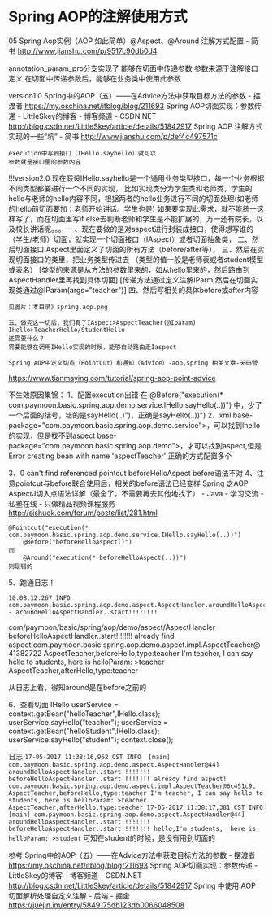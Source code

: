 # Spring AOP的注解使用方式
05 Spring Aop实例（AOP 如此简单）@Aspect、@Around 注解方式配置 - 简书
http://www.jianshu.com/p/9517c90db0d4

annotation_param_pro分支实现了
能够在切面中传递参数
参数来源于注解接口定义
在切面中传递参数后，能够在业务类中使用此参数


version1.0
Spring中的AOP（五）——在Advice方法中获取目标方法的参数 - 摆渡者
	https://my.oschina.net/itblog/blog/211693
	Spring AOP切面实现：参数传递 - LittleSkey的博客 - 博客频道 - CSDN.NET
	http://blog.csdn.net/LittleSkey/article/details/51842917
	Spring AOP 注解方式实现的一些“坑” - 简书
	http://www.jianshu.com/p/def4c497571c
	
	execution中写到接口（IHello.sayhello）就可以
	参数就是接口里的参数内容
	
!!!version2.0
	现在假设IHello.sayhello是一个通用业务类型接口，每一个业务根据不同类型都要进行一个不同的实现，
	比如实现类分为学生类和老师类，学生的hello与老师的hello内容不同，根据两者的hello业务进行不同的切面处理(如老师的hello前切面要加：老师开始讲话。学生也是)
	如果要实现此需求，就不能统一这样写了，而在切面里写if else去判断老师和学生是不能扩展的，万一还有院长，以及校长讲话呢。。。
	一、现在要做的是对aspect进行封装成接口，使得想写谁的（学生/老师）切面，就实现一个切面接口（IAspect）或者切面抽象类，
	二、然后切面接口IAspect里面定义了切面的所有方法（before/after等），
	三、然后在实现切面接口的类里，把业务类型传进去
	（类型的值一般是老师表或者student模型或表名）
	[类型的来源是从方法的参数里来的，如从hello里来的，然后路由到AspectHandler里再找到具体切面]
	[传递方法通过定义注解IParm,然后在切面实现类通过@IParam(args="teacher")]
	四、然后写相关的具体before或after内容
	
	见图片：本目录》spring.aop.png
	
	五、做完这一切后，我们有了IAspect>AspectTeacher(@Iparam)
	IHello>TeacherHello/StudentHello
	还需要什么？
	需要能够在调用IHello实现的时候，能够自动路由走Iaspect
	
	Spring AOP中定义切点（PointCut）和通知（Advice）-aop,spring 相关文章-天码营
https://www.tianmaying.com/tutorial/spring-aop-point-advice



不生效原因集锦：
1、配置execution出错
在	@Before("execution(* com.paymoon.basic.spring.aop.demo.service.IHello.sayHello(..))")
中，少了一个后面的括号，错的是sayHello(..)")，正确是sayHello(..))")
2、xml 
base-package="com.paymoon.basic.spring.aop.demo.service">，可以找到Ihello的实现，但是找不到aspect
base-package="com.paymoon.basic.spring.aop.demo">，才可以找到aspect,但是Error creating bean with name 'aspectTeacher'
正确的方式配置多个


3、0 can't find referenced pointcut beforeHelloAspect
before语法不对
4、注意pointcut与before联合使用后，相关的before语法已经变样
Spring 之AOP AspectJ切入点语法详解（最全了，不需要再去其他地找了） - Java - 学习交流 - 私塾在线 - 只做精品视频课程服务
http://sishuok.com/forum/posts/list/281.html

	@Pointcut("execution(* com.paymoon.basic.spring.aop.demo.service.IHello.sayHello(..))")
	    @Before("beforeHelloAspect()")
	而
	    @Around("execution(* beforeHelloAspect(..))")
	则是错的
	
	
5、跑通日志！
	
	10:08:12.267 INFO  com.paymoon.basic.spring.aop.demo.aspect.AspectHandler.aroundHelloAspectHandler()/45  - aroundHelloAspectHandler..start!!!!!!!!
 com/paymoon/basic/spring/aop/demo/aspect/AspectHandler beforeHelloAspectHandler..start!!!!!!!!
already find aspect!com.paymoon.basic.spring.aop.demo.aspect.impl.AspectTeacher@41382722
AspectTeacher,beforeHello,type:teacher
I'm teacher, I can say hello to students, here is helloParam: >teacher
AspectTeacher,afterHello,type:teacher

从日志上看，得知around是在before之前的


6、查看切面
 IHello userService =  context.getBean("helloTeacher",IHello.class);
        userService.sayHello("teacher");
        userService =  context.getBean("helloStudent",IHello.class);
        userService.sayHello("student");
        context.close();
        
 日志
       ````
       	17-05-2017 11:38:16,962 CST INFO  [main]     com.paymoon.basic.spring.aop.demo.aspect.AspectHandler@44] aroundHelloAspectHandler..start!!!!!!!!
    	beforeHelloAspectHandler..start!!!!!!!!
		already find aspect!	com.paymoon.basic.spring.aop.demo.aspect.impl.AspectTeacher@6c451c9c
		AspectTeacher,beforeHello,type:teacher
		I'm teacher, I can say hello to students, here is helloParam: >teacher
		AspectTeacher,afterHello,type:teacher
		17-05-2017 11:38:17,381 CST INFO  [main] com.paymoon.basic.spring.aop.demo.aspect.AspectHandler@44] aroundHelloAspectHandler..start!!!!!!!!
		beforeHelloAspectHandler..start!!!!!!!!
		hello,I'm students,  here is helloParam: >student
		````
        可知在student的时候，是没有用到切面的
        
 参考 
 Spring中的AOP（五）——在Advice方法中获取目标方法的参数 - 摆渡者
https://my.oschina.net/itblog/blog/211693
Spring AOP切面实现：参数传递 - LittleSkey的博客 - 博客频道 - CSDN.NET
http://blog.csdn.net/LittleSkey/article/details/51842917
Spring 中使用 AOP 切面解析处理自定义注解 - 后端 - 掘金
https://juejin.im/entry/5849175db123db0066048508
